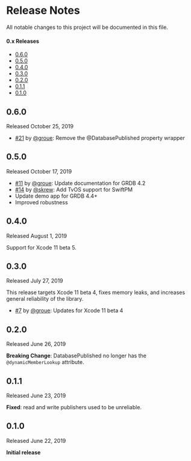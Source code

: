 Release Notes
=============

All notable changes to this project will be documented in this file.

#### 0.x Releases

- [0.6.0](#060)
- [0.5.0](#050)
- [0.4.0](#040)
- [0.3.0](#030)
- [0.2.0](#020)
- [0.1.1](#011)
- [0.1.0](#010)

## 0.6.0

Released October 25, 2019

- [#21](https://github.com/groue/GRDBCombine/pull/21) by [@groue](http://github.com/groue): Remove the @DatabasePublished property wrapper

## 0.5.0

Released October 17, 2019

- [#11](https://github.com/groue/GRDBCombine/pull/11) by [@groue](http://github.com/groue): Update documentation for GRDB 4.2
- [#14](https://github.com/groue/GRDBCombine/pull/14) by [@skrew](http://github.com/skrew): Add TvOS support for SwiftPM
- Update demo app for GRDB 4.4+
- Improved robustness

## 0.4.0

Released August 1, 2019

Support for Xcode 11 beta 5.

## 0.3.0

Released July 27, 2019

This release targets Xcode 11 beta 4, fixes memory leaks, and increases general reliability of the library.

- [#7](https://github.com/groue/GRDBCombine/pull/7) by [@groue](http://github.com/groue): Updates for Xcode 11 beta 4

## 0.2.0

Released June 26, 2019

**Breaking Change**: DatabasePublished no longer has the `@dynamicMemberLookup` attribute.

## 0.1.1

Released June 23, 2019

**Fixed**: read and write publishers used to be unreliable.

## 0.1.0

Released June 22, 2019

**Initial release**
